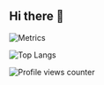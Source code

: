 ## Hi there 👋
![Metrics](https://metrics.lecoq.io/jassoncordones)

![Top Langs](https://github-readme-stats.vercel.app/api/top-langs/?username=jassoncordones&layout=compact)

![Profile views counter](https://komarev.com/ghpvc/?username=jassoncordones&&style=flat-square)  
<!--
**JassonCordones/JassonCordones** is a ✨ _special_ ✨ repository because its `README.md` (this file) appears on your GitHub profile.

Here are some ideas to get you started:

- 🔭 I’m currently working on ...
- 🌱 I’m currently learning ...
- 👯 I’m looking to collaborate on ...
- 🤔 I’m looking for help with ...
- 💬 Ask me about ...
- 📫 How to reach me: ...
- 😄 Pronouns: ...
- ⚡ Fun fact: ...
-->

